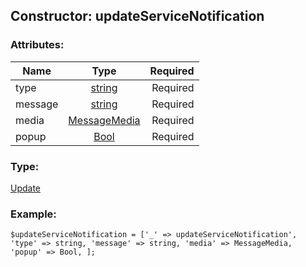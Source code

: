 ## Constructor: updateServiceNotification  

### Attributes:

| Name     |    Type       | Required |
|----------|:-------------:|---------:|
|type|[string](../types/string.md) | Required|
|message|[string](../types/string.md) | Required|
|media|[MessageMedia](../types/MessageMedia.md) | Required|
|popup|[Bool](../types/Bool.md) | Required|
### Type: 

[Update](../types/Update.md)
### Example:

```
$updateServiceNotification = ['_' => updateServiceNotification', 'type' => string, 'message' => string, 'media' => MessageMedia, 'popup' => Bool, ];
```